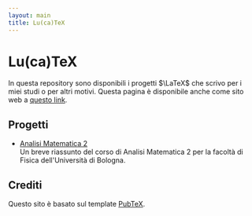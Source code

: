 ```yaml
---
layout: main
title: Lu(ca)TeX
---
```


# Lu(ca)TeX

In questa repository sono disponibili i progetti $\LaTeX$ che scrivo per i miei studi o per altri motivi. Questa pagina è disponibile anche come sito web a [questo link](https://https://luckeedev.github.io/lutex).

## Progetti

-   [Analisi Matematica 2](https://luckeedev.github.io/lutex/analysis_2.pdf)  
    Un breve riassunto del corso di Analisi Matematica 2 per la facoltà di Fisica dell'Università di Bologna.

## Crediti

Questo sito è basato sul template [PubTeX](https://github.com/jonhue/pubtex).
